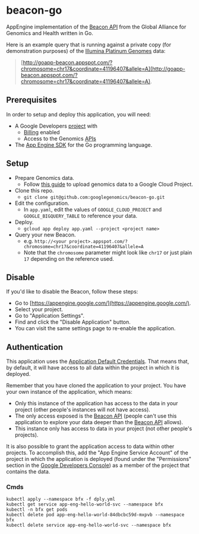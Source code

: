 # beacon-go
AppEngine implementation of the [Beacon API](http://ga4gh.org/#/beacon) from the Global Alliance for Genomics and Health written in Go.

Here is an example query that is running against a private copy (for demonstration purposes) of the [Illumina Platinum Genomes](http://googlegenomics.readthedocs.org/en/latest/use_cases/discover_public_data/platinum_genomes.html) data:

> [http://goapp-beacon.appspot.com/?chromosome=chr17&coordinate=41196407&allele=A](http://goapp-beacon.appspot.com/?chromosome=chr17&coordinate=41196407&allele=A).

## Prerequisites

In order to setup and deploy this application, you will need:

- A Google Developers [project](https://developers.google.com/console/help/new/) with
  - [Billing](https://developers.google.com/console/help/new/#billing) enabled
  - Access to the Genomics [APIs](https://developers.google.com/console/help/new/#activating-and-deactivating-apis)
- The [App Engine SDK](https://cloud.google.com/appengine/downloads) for the Go programming language.

## Setup
- Prepare Genomics data.
  - Follow [this guide](https://cloud.google.com/genomics/v1/load-variants) to upload genomics data to a Google Cloud Project.
- Clone this repo.
  - `git clone git@github.com:googlegenomics/beacon-go.git`
- Edit the configuration.
  - In `app.yaml`, edit the values of `GOOGLE_CLOUD_PROJECT` and `GOOGLE_BIGQUERY_TABLE` to reference your data.
- Deploy.
  - `gcloud app deploy app.yaml --project <project name>`
- Query your new Beacon.
  - e.g. `http://<your project>.appspot.com/?chromosome=chr17&coordinate=41196407&allele=A`
  - Note that the `chromosome` parameter might look like `chr17` or just plain `17` depending on the reference used.

## Disable

If you'd like to disable the Beacon, follow these steps:

- Go to [https://appengine.google.com/](https://appengine.google.com/).
- Select your project.
- Go to "Application Settings".
- Find and click the "Disable Application" button.
- You can visit the same settings page to re-enable the application.

## Authentication

This application uses the [Application Default Credentials](https://developers.google.com/identity/protocols/application-default-credentials).  That means that, by default, it will have access to all data within the project in which it is deployed.

Remember that you have cloned the application to your project.  You have your own instance of the application, which means:

- Only this instance of the application has access to the data in your project (other people's instances will not have access).
- The only access exposed is the [Beacon API](http://ga4gh.org/#/beacon) (people can't use this application to explore your data deeper than the [Beacon API](http://ga4gh.org/#/beacon) allows).
- This instance only has access to data in your project (not other people's projects).

It is also possible to grant the application access to data within other projects.  To accomplish this, add the "App Engine Service Account" of the project in which the application is deployed (found under the "Permissions" section in the [Google Developers Console](https://console.developers.google.com)) as a member of the project that contains the data.

### Cmds
```
kubectl apply --namespace bfx -f dply.yml
kubectl get service app-eng-hello-world-svc --namespace bfx
kubectl -n bfx get pods
kubectl delete pod app-eng-hello-world-84dbcbc59d-mxpvb --namespace bfx
kubectl delete service app-eng-hello-world-svc --namespace bfx
```
